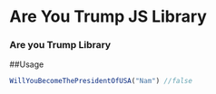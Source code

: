 # Are You Trump JS Library
### Are you Trump Library


##Usage
```js
WillYouBecomeThePresidentOfUSA("Nam") //false
```

